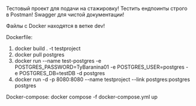 Тестовый проект для подачи на стажировку!
Тестить ендпоинты строго в Postman!
Swagger для чистой документации!

Файлы с Docker находятся в ветке dev!

Dockerfile:
1) docker build . -t testproject
2) docker pull postgres
3) docker run --name test-postgres -e POSTGRES_PASSWORD=TyBaranina01 -e POSTGRES_USER=postgres -e POSTGRES_DB=testDB -d postgres
4) docker run -d -p 8080:8080 --name testproject --link postgres:postgres postgres

Docker-compose:
docker compose -f docker-compose.yml up 
